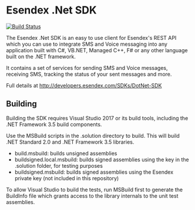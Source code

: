 Esendex .Net SDK
================

[![Build Status](https://travis-ci.org/esendex/esendex-dotnet-sdk.svg?branch=master)](https://travis-ci.org/esendex/esendex-dotnet-sdk)

The Esendex .Net SDK is an easy to use client for Esendex's REST API which you can use to integrate SMS and Voice messaging into any application built with C#, VB.NET, Managed C++, F# or any other language built on the .NET framework. 

It contains a set of services for sending SMS and Voice messages, receiving SMS, tracking the status of your sent messages and more.

Full details at http://developers.esendex.com/SDKs/DotNet-SDK


## Building

Building the SDK requires Visual Studio 2017 or its build tools, including the .NET Framework 3.5 build components.

Use the MSBuild scripts in the .solution directory to build. This will build .NET Standard 2.0 and .NET Framework 3.5 libraries.

- build.msbuild: builds unsigned assemblies
- buildsigned.local.msbuild: builds signed assemblies using the key in the .solution folder, for testing purposes
- buildsigned.msbuild: builds signed assemblies using the Esendex private key (not included in this repository)

To allow Visual Studio to build the tests, run MSBuild first to generate the BuildInfo file which grants access to the library internals to the unit test assemblies.
